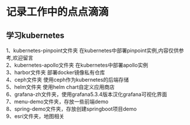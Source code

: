 # 记录工作中的点点滴滴
## 学习kubernetes
1、kubernetes-pinpoint文件夹 在kubernetes中部署pinpoint实例,内容仅供参考,欢迎留言 <br />
2、kubernetes-apollo文件夹 在kubernetes中部署apollo实例<br />
3、harbor文件夹 部署docker镜像私有仓库<br />
4、ceph文件夹 使用ceph作为kubernetes的后端存储<br />
5、helm文件夹 使用helm chart自定义应用商店<br />
6、grafana-zh文件夹，使用grafana5.3.4版本汉化grafana可视化界面<br />
7、menu-demo文件夹，存放一些前端demo <br />
8、spring-demo文件夹，存放创建springboot项目demo <br />
9、esri文件夹，地图相关 <br />

